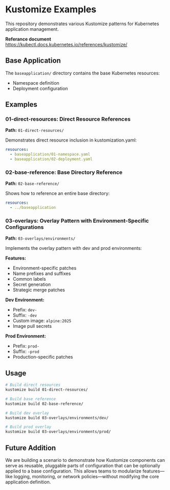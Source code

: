 # Kustomize Examples

This repository demonstrates various Kustomize patterns for Kubernetes application management.

**Referance document**
https://kubectl.docs.kubernetes.io/references/kustomize/

## Base Application

The `baseapplication/` directory contains the base Kubernetes resources:
- Namespace definition
- Deployment configuration

## Examples

### 01-direct-resources: Direct Resource References
**Path:** `01-direct-resources/`

Demonstrates direct resource inclusion in kustomization.yaml:
```yaml
resources:
  - baseapplication/01-namespace.yaml
  - baseapplication/02-deployment.yaml
```

### 02-base-reference: Base Directory Reference
**Path:** `02-base-reference/`

Shows how to reference an entire base directory:
```yaml
resources:
  - ../baseapplication
```

### 03-overlays: Overlay Pattern with Environment-Specific Configurations
**Path:** `03-overlays/environments/`

Implements the overlay pattern with dev and prod environments:

**Features:**
- Environment-specific patches
- Name prefixes and suffixes
- Common labels
- Secret generation
- Strategic merge patches

**Dev Environment:**
- Prefix: `dev-`
- Suffix: `-dev`
- Custom image: `alpine:2025`
- Image pull secrets

**Prod Environment:**
- Prefix: `prod-`
- Suffix: `-prod`
- Production-specific patches


## Usage

```bash
# Build direct resources
kustomize build 01-direct-resources/

# Build base reference
kustomize build 02-base-reference/

# Build dev overlay
kustomize build 03-overlays/environments/dev/

# Build prod overlay
kustomize build 03-overlays/environments/prod/
```



## Future Addition
We are building a scenario to demonstrate how Kustomize components can serve as reusable, pluggable parts of configuration that can be optionally applied to a base configuration. This allows teams to modularize features—like logging, monitoring, or network policies—without modifying the core application definition.
